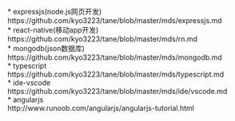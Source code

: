 <br>
* expressjs(node.js网页开发)
<br>
https://github.com/kyo3223/tane/blob/master/mds/expressjs.md
<br>
* react-native(移动app开发)
<br>
https://github.com/kyo3223/tane/blob/master/mds/rn.md
<br>
* mongodb(json数据库)
<br>
https://github.com/kyo3223/tane/blob/master/mds/mongodb.md
<br>
* typescript
<br>
https://github.com/kyo3223/tane/blob/master/mds/typescript.md
<br>
* ide-vscode
<br>
https://github.com/kyo3223/tane/blob/master/mds/ide/vscode.md
<br>
* angularjs
<br>
http://www.runoob.com/angularjs/angularjs-tutorial.html